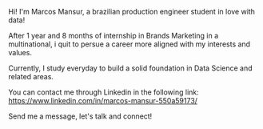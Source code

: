 Hi! I'm Marcos Mansur, a brazilian production engineer student in love with data!
 
 After 1 year and 8 months of internship in Brands Marketing in a multinational, i quit to persue a career more aligned with my interests and values. 
 
 Currently, I study everyday to build a solid foundation in Data Science and related areas.

You can contact me through Linkedin in the following link:
https://www.linkedin.com/in/marcos-mansur-550a59173/

Send me a message, let's talk and connect!
